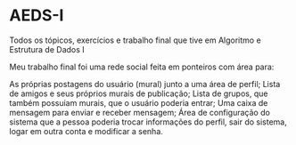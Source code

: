 # AEDS-I
Todos os tópicos, exercícios e trabalho final que tive em Algoritmo e Estrutura de Dados I

Meu trabalho final foi uma rede social feita em ponteiros com área para:

As próprias postagens do usuário (mural) junto a uma área de perfil;
Lista de amigos e seus próprios murais de publicação;
Lista de grupos, que também possuiam murais, que o usuário poderia entrar; 
Uma caixa de mensagem para enviar e receber mensagem;
Área de configuração do sistema que a pessoa poderia trocar informações do perfil, sair do sistema, logar em outra conta e modificar a senha.


